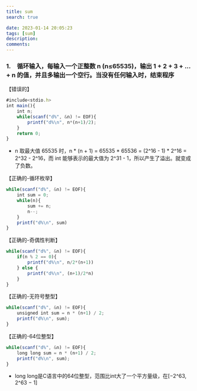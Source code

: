 ```yaml
---
title: sum
search: true

date: 2023-01-14 20:05:23
tags: [sum]
description:
comments:
---
```



### 1\. 循环输入，每输入一个正整数 n (n≤65535)，输出 1 + 2 + 3 + ... + n 的值，并且多输出一个空行。当没有任何输入时，结束程序
【错误的】
```js
#include<stdio.h>
int main(){
    int n;
    while(scanf("d%", &n) != EOF){
        printf("d%\n", n*(n+1)/2);
    }
    return 0;
}
```
- n 取最大值 65535 时，n * (n + 1) = 65535 * 65536 = (2^16 - 1) * 2^16 = 2^32 - 2^16，而 int 能够表示的最大值为 2^31 - 1，所以产生了溢出。就变成了负数。

【正确的-循环枚举】
```js
while(scanf("d%", &n) != EOF){
    int sum = 0;
    while(n){
        sum += n;
        n--;
    }
    printf("d%\n", sum)
}
```

【正确的-奇偶性判断】
```js
while(scanf("d%", &n) != EOF){
    if(n % 2 == 0){
        printf("d%\n", n/2*(n+1))
    } else {
        printf("d%\n", (n+1)/2*n)
    }
}
```

【正确的-无符号整型】
```js
while(scanf("d%", &n) != EOF){
    unsigned int sum = n * (n+1) / 2;
    printf("d%\n", sum);
}
```

【正确的-64位整型】
```js
while(scanf("d%", &n) != EOF){
    long long sum = n * (n+1) / 2;
    printf("d%\n", sum);
}
```
- long long是C语言中的64位整型，范围比int大了一个平方量级，在[−2^63, 2^63 − 1]

